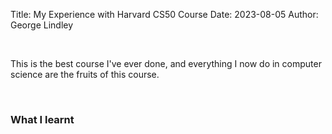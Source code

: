 Title: My Experience with Harvard CS50 Course
Date: 2023-08-05
Author: George Lindley

&nbsp;

This is the best course I've ever done, and everything I now do in computer science are the fruits of this course. 

&nbsp;

### What I learnt